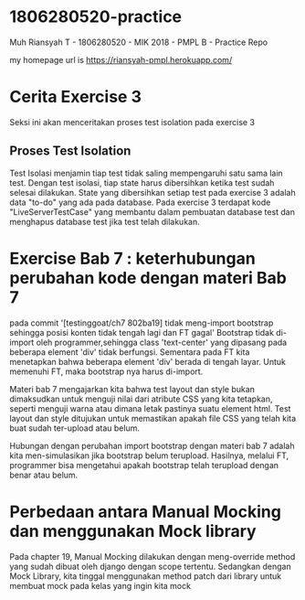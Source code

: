 # 1806280520-practice

Muh Riansyah T  - 1806280520 - MIK 2018 - PMPL B - Practice Repo

my homepage url is https://riansyah-pmpl.herokuapp.com/

# Cerita Exercise 3
Seksi ini akan menceritakan proses test isolation pada exercise 3

## Proses Test Isolation
Test Isolasi menjamin tiap test tidak saling mempengaruhi satu sama lain test. Dengan test isolasi, tiap state harus dibersihkan ketika test sudah selesai dilakukan. State yang dibersihkan setiap test pada exercise 3 adalah data "to-do" yang ada pada database. 
Pada exercise 3 terdapat kode "LiveServerTestCase" yang membantu dalam pembuatan database test dan menghapus database test jika test telah dilakukan.


# Exercise Bab 7 : keterhubungan perubahan kode dengan materi Bab 7
pada commit '[testinggoat/ch7 802ba19] tidak meng-import bootstrap sehingga posisi konten tidak tengah lagi dan FT gagal'
Bootstrap tidak di-import oleh programmer,sehingga class 'text-center' yang  dipasang pada beberapa element 'div'  tidak berfungsi. Sementara pada FT kita menetapkan bahwa beberapa element 'div' berada di tengah layar.
Untuk memenuhi FT, maka bootstrap nya harus di-import. 

Materi bab 7 mengajarkan kita bahwa test layout dan style bukan dimaksudkan untuk menguji nilai dari atribute CSS yang kita tetapkan, seperti menguji warna atau dimana letak pastinya suatu element html. Test layout dan style ditujukan untuk memastikan apakah file CSS yang telah kita buat sudah ter-upload atau belum.

Hubungan dengan perubahan import bootstrap dengan materi bab 7 adalah kita men-simulasikan jika bootstrap belum terupload. Hasilnya, melalui FT, programmer bisa mengetahui apakah bootstrap telah terupload dengan benar atau belum. 


# Perbedaan antara Manual Mocking dan menggunakan Mock library 
Pada chapter 19, Manual Mocking dilakukan dengan meng-override method yang sudah dibuat oleh django dengan scope tertentu. Sedangkan dengan Mock Library, kita tinggal menggunakan method patch dari library untuk membuat mock pada kelas yang ingin kita mock